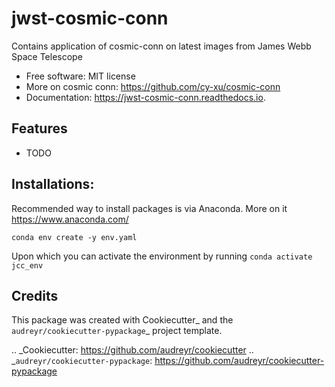 jwst-cosmic-conn
================




Contains application of cosmic-conn on latest images from James Webb Space Telescope


* Free software: MIT license
* More on cosmic conn: https://github.com/cy-xu/cosmic-conn
* Documentation: https://jwst-cosmic-conn.readthedocs.io.


Features
--------

* TODO

Installations:
-------------

Recommended way to install packages is via Anaconda. More on it https://www.anaconda.com/

```
conda env create -y env.yaml
```

Upon which you can activate the environment by running `conda activate jcc_env`

Credits
-------

This package was created with Cookiecutter_ and the `audreyr/cookiecutter-pypackage`_ project template.

.. _Cookiecutter: https://github.com/audreyr/cookiecutter
.. _`audreyr/cookiecutter-pypackage`: https://github.com/audreyr/cookiecutter-pypackage
